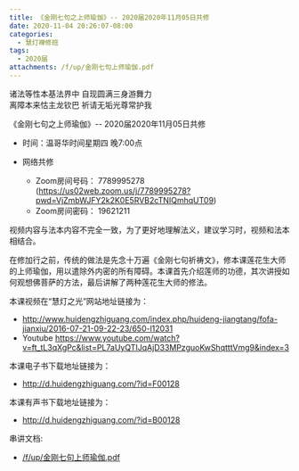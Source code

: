 ```yaml
---
title: 《⾦刚七句之上师瑜伽》-- 2020届2020年11月05日共修
date: 2020-11-04 20:26:07-08:00
categories:
  - 慧灯禅修班
tags:
  - 2020届
attachments: /f/up/金刚七句上师瑜伽.pdf
---
```

诸法等性本基法界中 自现圆满三身游舞力  
离障本来怙主龙钦巴 祈请无垢光尊常护我  

《⾦刚七句之上师瑜伽》-- 2020届2020年11月05日共修

* 时间：温哥华时间星期四 晚7:00点

* 网络共修
  * Zoom房间号码： 7789995278 (<https://us02web.zoom.us/j/7789995278?pwd=VjZmbWJFY2k2K0E5RVB2cTNIQmhqUT09>)
  * Zoom房间密码： 19621211

视频内容与法本内容不完全⼀致，为了更好地理解法义，建议学习时，视频和法本相结合。

在修加⾏之前，传统的做法是先念⼗万遍《⾦刚七句祈祷⽂》，修本课莲花⽣⼤师的上师瑜伽，⽤以遣除外内密的所有障碍。本课⾸先介绍莲师的功德，其次讲授如何观想佛菩萨的⽅法，最后讲解了两种莲花⽣⼤师的修法。

本课视频在“慧灯之光”⽹站地址链接为：
- <http://www.huidengzhiguang.com/index.php/huideng-jiangtang/fofa-jianxiu/2016-07-21-09-22-23/650-l12031>
- Youtube <https://www.youtube.com/watch?v=ft_tL3qXgPc&list=PL7aUyQTIJqAjD33MPzguoKwShqtttVmg9&index=3>

本课电⼦书下载地址链接为：
- <http://d.huidengzhiguang.com/?id=F00128>

本课有声书下载地址链接为：
- <http://d.huidengzhiguang.com/?id=B00128>

串讲文档:
* [/f/up/金刚七句上师瑜伽.pdf](http://huidengchanxiu.net/hdv/f/up/金刚七句上师瑜伽.pdf)
